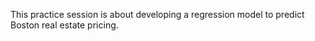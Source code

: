 This practice session is about developing a regression model to predict Boston real estate pricing. 
